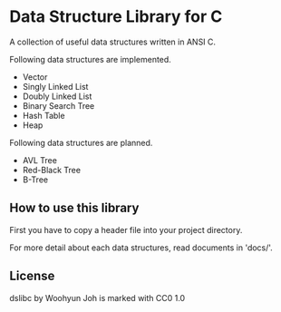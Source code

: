 Data Structure Library for C
============================

A collection of useful data structures written in ANSI C.  

Following data structures are implemented.
* Vector
* Singly Linked List
* Doubly Linked List
* Binary Search Tree
* Hash Table
* Heap

Following data structures are planned.
* AVL Tree
* Red-Black Tree
* B-Tree

How to use this library
-----------------------

First you have to copy a header file into your project directory.

For more detail about each data structures, read documents in 'docs/'.

License
-------

dslibc by Woohyun Joh is marked with CC0 1.0
